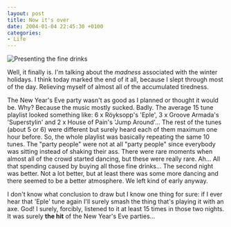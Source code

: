 ```yaml
---
layout: post
title: Now it's over
date: 2004-01-04 22:45:30 +0100
categories:
- Life
---
```

![Presenting the fine drinks](https://content.rusiczki.net/blogpics/presenting_the_fine_drinks.jpg)

Well, it finally is. I'm talking about the <i>madness</i> associated with the winter holidays. I think today marked the end of it all, because I slept through most of the day. Relieving myself of almost all of the accumulated tiredness.

The New Year's Eve party wasn't as good as I planned or thought it would be. Why? Because the music mostly sucked. Badly. The average 15 tune playlist looked something like: 6 x R&ouml;yksopp's 'Eple', 3 x Groove Armada's 'Superstylin' and 2 x House of Pain's 'Jump Around'... The rest of the tunes (about 5 or 6) were different but surely heard each of them maximum one hour before. So, the whole playlist was basically repeating the same 10 tunes. The "party people" were not at all "party people" since everybody was sitting instead of shaking their ass. There were rare moments when almost all of the crowd started dancing, but these were really rare. Ah... All that spending caused by buying all those fine drinks... The second night was better. Not a lot better, but at least there was some more dancing and there seemed to be a better atmosphere. We left kind of early anyway.

I don't know what conclusion to draw but I know one thing for sure: if I ever hear that 'Eple' tune again I'll surely smash the thing that's playing it with an axe. God! I surely, forcibly, listened to it at least 15 times in those two nights. It was surely **the hit** of the New Year's Eve parties...
